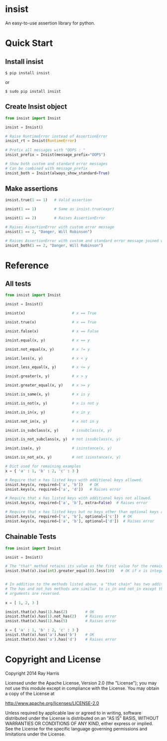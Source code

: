 insist
======

An easy-to-use assertion library for python.


Quick Start
===========

Install insist
--------------

```
$ pip install insist
```

or

```
$ sudo pip install insist
```

Create Insist object
--------------------

```python
from insist import Insist

insist = Insist()

# Raise RuntimeError instead of AssertionError
insist_rt = Insist(RuntimeError)
 
# Prefix all messages with "OOPS : "
insist_prefix = Insist(message_prefix="OOPS")

# Show both custom and standard error messages
# Can be combined with message_prefix
insist_both = Insist(always_show_standard=True)
```

Make assertions
---------------

```python
insist.true(1 == 1)   # Valid assertion

insist(1 == 1)        # Same as insist.true(expr)

insist(1 == 2)        # Raises AssertionError

# Raises AssertionError with custom error message
insist(1 == 2, "Danger, Will Robinson")

# Raises AssertionError with custom and standard error message joined with " : "
insist_both(1 == 2, "Danger, Will Robinson")
```

Reference
=========

All tests
---------

```python
from insist import Insist

insist = Insist()

insist(x)                     # x == True

insist.true(x)                # x == True

insist.false(x)               # x == False

insist.equal(x, y)            # x == y

insist.not_equal(x, y)        # x != y

insist.less(x, y)             # x < y

insist.less_equal(x, y)       # x <= y

insist.greater(x, y)          # x > y

insist.greater_equal(x, y)    # x >= y

insist.is_same(x, y)          # x is y

insist.is_not(x, y)           # x is not y

insist.is_in(x, y)            # x in y

insist.not_in(x, y)           # x not in y

insist.is_subclass(x, y)      # issubclass(x, y)

insist.is_not_subclass(x, y)  # not issubclass(x, y)

insist.isa(x, y)              # isinstance(x, y)

insist.is_not_a(x, y)         # not isinstance(x, y)

# Dict used for remaining examples
x = { 'a' : 1, 'b' : 2, 'c' : 3 }

# Require that x has listed keys with additional keys allowed.
insist.keys(x, required=['a', 'b'])   # OK
insist.keys(x, required=['a', 'd'])   # Raises error

# Require that x has listed keys with additional keys not allowed.
insist.keys(x, required=['a', 'b'], extra=False)  # Raises error

# Require that x has listed keys but no keys other than optional keys allowed.
insist.keys(x, required=['a', 'b'], optional=['c'])  # OK
insist.keys(x, required=['a', 'b'], optional=['d'])  # Raises error
```

Chainable Tests
---------------

```python
from insist import Insist

insist = Insist()

# The "that" method retains its value as the first value for the remaining methods in chain
insist.that(x).isa(int).greater_equal(0).less(10)   # OK if x is integer from 0 to 9


# In addition to the methods listed above, a "that chain" has two additional methods.
# The has and not_has methods are similar to is_in and not_in except that the
# arguments are reversed.
 
x = [ 1, 2, 3 ]

insist.that(x).has(1).has(2)        # OK
insist.that(x).has(1).not_has(2)    # Raises error
insist.that(x).has(1).has(5)        # Raises error

x = { 'a' : 1, 'b' : 2, 'c' : 3 }
insist.that(x).has('a').has('b')    # OK
insist.that(x).has('a').has('d')    # Raises error
```



Copyright and License
=====================

Copyright 2014 Ray Harris

Licensed under the Apache License, Version 2.0 (the "License");
you may not use this module except in compliance with the License.
You may obtain a copy of the License at

   http://www.apache.org/licenses/LICENSE-2.0

Unless required by applicable law or agreed to in writing, software
distributed under the License is distributed on an "AS IS" BASIS,
WITHOUT WARRANTIES OR CONDITIONS OF ANY KIND, either express or implied.
See the License for the specific language governing permissions and
limitations under the License.
